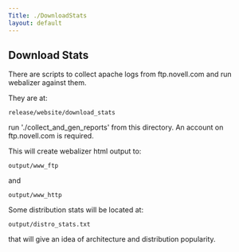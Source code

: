 ```yaml
---
Title: ./DownloadStats
layout: default
---
```


Download Stats
--------------

There are scripts to collect apache logs from ftp.novell.com and run
webalizer against them.

They are at:

`release/website/download_stats`

run './collect\_and\_gen\_reports' from this directory. An account on
ftp.novell.com is required.

This will create webalizer html output to:

`output/www_ftp`

and

`output/www_http`

Some distribution stats will be located at:

`output/distro_stats.txt`

that will give an idea of architecture and distribution popularity.
